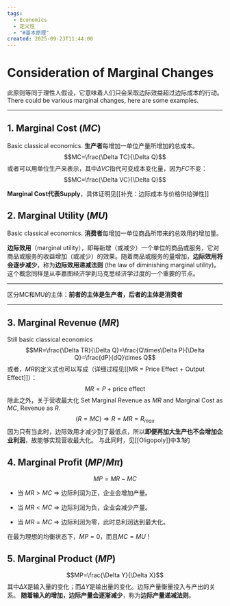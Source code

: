 ```yaml
---
tags:
  - Economics
  - 定义性
  - "#基本原理"
created: 2025-09-23T11:44:00
---
```

# Consideration of Marginal Changes
此原则等同于理性人假设，它意味着人们只会采取边际效益超过边际成本的行动。
There could be various marginal changes, here are some examples.

---
## 1. Marginal Cost ($MC$)
Basic classical economics.
**生产者**每增加一单位产量所增加的总成本。
$$MC=\frac{\Delta TC}{\Delta Q}$$
或者可以用单位生产来表示，其中$\Delta VC$指代可变成本变化量，因为$FC$不变：
$$MC=\frac{\Delta VC}{\Delta Q}$$

**Marginal Cost代表Supply**，具体证明见[[补充：边际成本与价格供给弹性]]

## 2. Marginal Utility ($MU$)
Basic classical economics.
**消费者**每增加一单位商品所带来的总效用的增加量。

**边际效用**（marginal utility），即每新增（或减少）一个单位的商品或服务，它对商品或服务的收益增加（或减少）的效果。随着商品或服务的量增加，**边际效用将会逐步减少**，称为**边际效用递减法则** (the law of diminishing marginal utility)。
这个概念同样是从李嘉图经济学到马克思经济学过度的一个重要的节点。

---

区分MC和MU的主体：**前者的主体是生产者，后者的主体是消费者**

---
## 3. Marginal Revenue ($MR$)
Still basic classical economics
$$MR=\frac{\Delta TR}{\Delta Q}=\frac{Q\times\Delta P}{\Delta Q}=\frac{dP}{dQ}\times Q$$
或者，$MR$的定义式也可以写成（详细过程见[[MR = Price Effect + Output Effect]]）：
$$MR=P+\text{price effect}$$
除此之外，关于营收最大化
Set Marginal Revenue as $MR$ and Marginal Cost as $MC$, Revenue as $R$.
$$(R=MC)\Rightarrow R=MR=R_{max}$$
因为只有当此时，边际效用才减少到了最低点，所以**即便再加大生产也不会增加企业利润**，故能够实现营收最大化。
与此同时，见[[Oligopoly]]中**3.1**的

## 4. Marginal Profit ($MP$/$M\pi$)
$$MP=MR-MC$$
- 当 $MR > MC$ $\Rightarrow$ 边际利润为正，企业会增加产量。
    
- 当 $MR < MC$ $\Rightarrow$ 边际利润为负，企业会减少产量。
    
- 当 $MR = MC$ $\Rightarrow$ 边际利润为零，此时总利润达到最大化。

在最为理想的均衡状态下，$MP=0$，而且$MC=MU$！

## 5. Marginal Product ($MP$)
$$MP=\frac{\Delta Y}{\Delta X}$$
其中$\Delta X$是输入量的变化；而$\Delta Y$是输出量的变化。边际产量衡量投入与产出的关系。
**随着输入的增加，边际产量会逐渐减少**，称为**边际产量递减法则**。
